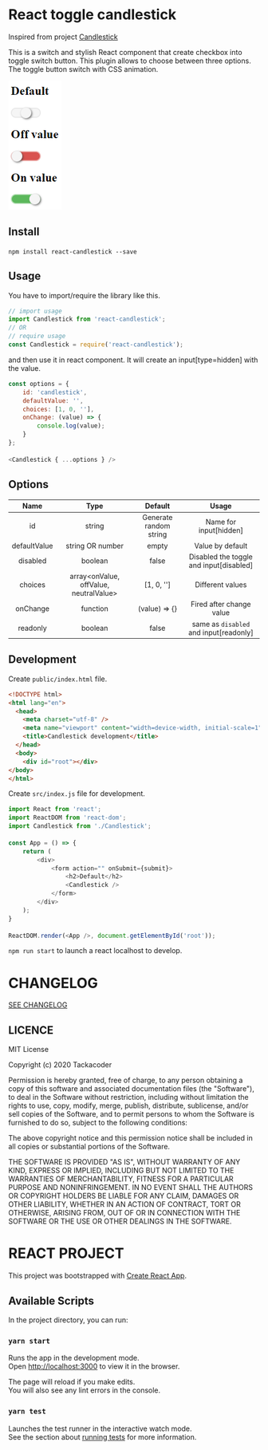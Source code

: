 # React toggle candlestick

Inspired from project [Candlestick](https://github.com/EdouardTack/candlestick)

This is a switch and stylish React component that create checkbox into toggle switch button. This plugin allows to choose between three options. The toggle button switch with CSS animation.

![Candlestick example](https://raw.githubusercontent.com/EdouardTack/react-candlestick/master/example.png "Candlestick position")

## Install

`npm install react-candlestick --save`

## Usage

You have to import/require the library like this.

```javascript
// import usage
import Candlestick from 'react-candlestick';
// OR
// require usage
const Candlestick = require('react-candlestick');
```

and then use it in react component. It will create an input[type=hidden] with the value.

```javascript
const options = {
    id: 'candlestick',
    defaultValue: '',
    choices: [1, 0, ''],
    onChange: (value) => {
        console.log(value);
    }
};

<Candlestick { ...options } />
```

## Options

| Name | Type | Default | Usage |
|:-----:|:-----:|:-----:|:-----:|
| id | string | Generate random string | Name for input[hidden] |
| defaultValue | string OR number | empty | Value by default |
| disabled | boolean | false | Disabled the toggle and input[disabled] |
| choices | array<onValue, offValue, neutralValue> | [1, 0, ''] | Different values |
| onChange | function | (value) => {} | Fired after change value |
| readonly | boolean | false | same as `disabled` and input[readonly] |

## Development

Create `public/index.html` file.
```html
<!DOCTYPE html>
<html lang="en">
  <head>
    <meta charset="utf-8" />
    <meta name="viewport" content="width=device-width, initial-scale=1" />
    <title>Candlestick development</title>
  </head>
  <body>
    <div id="root"></div>
</body>
</html>
```

Create `src/index.js` file for development.
```javascript
import React from 'react';
import ReactDOM from 'react-dom';
import Candlestick from './Candlestick';

const App = () => {
    return (
        <div>
            <form action="" onSubmit={submit}>
                <h2>Default</h2>
                <Candlestick />
            </form>
        </div>
    );
}

ReactDOM.render(<App />, document.getElementById('root'));
```

`npm run start` to launch a react localhost to develop.

# CHANGELOG

[SEE CHANGELOG](./CHANGELOG.md)

## LICENCE

MIT License

Copyright (c) 2020 Tackacoder

Permission is hereby granted, free of charge, to any person obtaining a copy
of this software and associated documentation files (the "Software"), to deal
in the Software without restriction, including without limitation the rights
to use, copy, modify, merge, publish, distribute, sublicense, and/or sell
copies of the Software, and to permit persons to whom the Software is
furnished to do so, subject to the following conditions:

The above copyright notice and this permission notice shall be included in all
copies or substantial portions of the Software.

THE SOFTWARE IS PROVIDED "AS IS", WITHOUT WARRANTY OF ANY KIND, EXPRESS OR
IMPLIED, INCLUDING BUT NOT LIMITED TO THE WARRANTIES OF MERCHANTABILITY,
FITNESS FOR A PARTICULAR PURPOSE AND NONINFRINGEMENT. IN NO EVENT SHALL THE
AUTHORS OR COPYRIGHT HOLDERS BE LIABLE FOR ANY CLAIM, DAMAGES OR OTHER
LIABILITY, WHETHER IN AN ACTION OF CONTRACT, TORT OR OTHERWISE, ARISING FROM,
OUT OF OR IN CONNECTION WITH THE SOFTWARE OR THE USE OR OTHER DEALINGS IN THE
SOFTWARE.

# REACT PROJECT

This project was bootstrapped with [Create React App](https://github.com/facebook/create-react-app).

## Available Scripts

In the project directory, you can run:

### `yarn start`

Runs the app in the development mode.<br />
Open [http://localhost:3000](http://localhost:3000) to view it in the browser.

The page will reload if you make edits.<br />
You will also see any lint errors in the console.

### `yarn test`

Launches the test runner in the interactive watch mode.<br />
See the section about [running tests](https://facebook.github.io/create-react-app/docs/running-tests) for more information.
